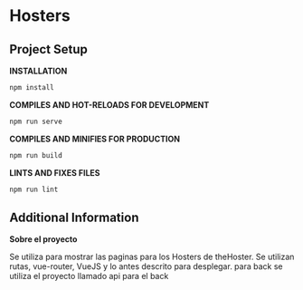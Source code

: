 # Hosters

## Project Setup

**INSTALLATION**

```bash
npm install
```

**COMPILES AND HOT-RELOADS FOR DEVELOPMENT**
```bash
npm run serve
```

**COMPILES AND MINIFIES FOR PRODUCTION**
```bash
npm run build
```

**LINTS AND FIXES FILES**
```bash
npm run lint
```

## Additional Information

**Sobre el proyecto**

Se utiliza para mostrar las paginas para los Hosters de theHoster.
Se utilizan rutas, vue-router, VueJS y lo antes descrito para desplegar.
para back se utiliza el proyecto llamado api para el back